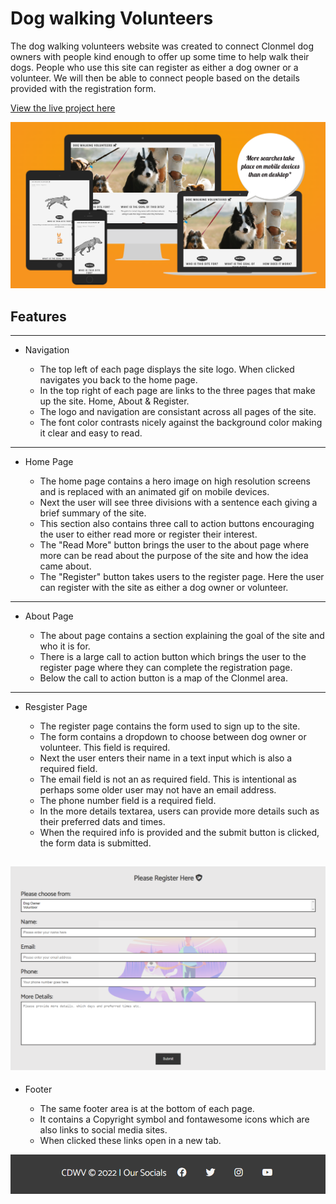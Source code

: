 # Dog walking Volunteers

The dog walking volunteers website was created to connect Clonmel dog owners with people kind enough to offer up some time to help walk their dogs.
People who use this site can register as either a dog owner or a volunteer. We will then be able to connect people based on the details provided with the registration form.

[View the live project here](https://pajohack.github.io/Clonmel-dogwalking-volunteers/index.html)

![Screenshot from amiresponsive.co.uk/](assets/images/am-i-responsive.png)

## Features

----

- Navigation

   - The top left of each page displays the site logo. When clicked navigates you back to the home page.
   - In the top right of each page are links to the three pages that make up the site. Home, About & Register.
   - The logo and navigation are consistant across all pages of the site.
   - The font color contrasts nicely against the background color making it clear and easy to read.

----

- Home Page

   - The home page contains a hero image on high resolution screens and is replaced with an animated gif on mobile devices.
   - Next the user will see three divisions with a sentence each giving a brief summary of the site.
   - This section also contains three call to action buttons encouraging the user to either read more or register their interest.
   - The "Read More" button brings the user to the about page where more can be read about the purpose of the site and how the idea came about.
   - The "Register" button takes users to the register page. Here the user can register with the site as either a dog owner or volunteer.

----

- About Page

  - The about page contains a section explaining the goal of the site and who it is for.
  - There is a large call to action button which brings the user to the register page where they can complete the registration page.
  - Below the call to action button is a map of the Clonmel area.

----

- Resgister Page

  - The register page contains the form used to sign up to the site.
  - The form contains a dropdown to choose between dog owner or volunteer. This field is required.
  - Next the user enters their name in a text input which is also a required field.
  - The email field is not an as required field. This is intentional as perhaps some older user may not have an email address.
  - The phone number field is a required field.
  - In the more details textarea, users can provide more details such as their preferred dats and times.
  - When the required info is provided and the submit button is clicked, the form data is submitted.

![image of the registration form](assets/images/registration-form.png)
  ----

- Footer

  - The same footer area is at the bottom of each page.
  - It contains a Copyright symbol and fontawesome icons which are also links to social media sites.
  - When clicked these links open in a new tab.

![image of the footer](assets/images/footer.png)